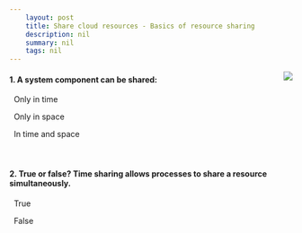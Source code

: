 ```yaml
---
    layout: post
    title: Share cloud resources - Basics of resource sharing
    description: nil
    summary: nil
    tags: nil
---
```



 <a target="_blank" href="https://docs.microsoft.com/en-us/learn/modules/cmu-share-cloud-resources/6-resource-sharing-basics/"><i class="fas fa-external-link-alt"></i> </a>
 <img align="right" src="https://docs.microsoft.com/en-us/learn/achievements/cmu-cloud-developer/share-cloud-resources.svg">
####  1. A system component can be shared:


<i class='far fa-square'></i> &nbsp;&nbsp;Only in time

<i class='far fa-square'></i> &nbsp;&nbsp;Only in space

<i class='fas fa-check-square' style='color: Dodgerblue;'></i> &nbsp;&nbsp;In time and space
<br />
<br />
<br />

####  2. True or false? Time sharing allows processes to share a resource simultaneously.


<i class='far fa-square'></i> &nbsp;&nbsp;True

<i class='fas fa-check-square' style='color: Dodgerblue;'></i> &nbsp;&nbsp;False
<br />
<br />
<br />
